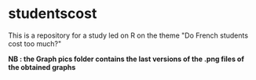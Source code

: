 # studentscost
This is a repository for a study led on R on the theme "Do French students cost too much?"

**NB : the Graph pics folder contains the last versions of the .png files of the obtained graphs**

